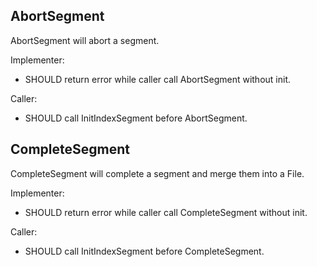 ## AbortSegment

AbortSegment will abort a segment.

Implementer:

- SHOULD return error while caller call AbortSegment without init.

Caller:

- SHOULD call InitIndexSegment before AbortSegment.

## CompleteSegment

CompleteSegment will complete a segment and merge them into a File.

Implementer:

- SHOULD return error while caller call CompleteSegment without init.

Caller:

- SHOULD call InitIndexSegment before CompleteSegment.